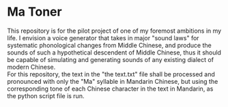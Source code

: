 # Ma Toner
This repository is for the pilot project of one of my foremost ambitions in my life. I envision a voice generator that takes in major "sound laws" for systematic phonological changes from Middle Chinese, and produce the sounds of such a hypothetical descendent of Middle Chinese, thus it should be capable of simulating and generating sounds of any existing dialect of modern Chinese.   
For this repository, the text in the "the text.txt" file shall be processed and pronounced with only the "Ma" syllable in Mandarin Chinese, but using the corresponding tone of each Chinese character in the text in Mandarin, as the python script file is run.

